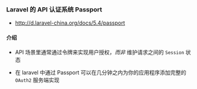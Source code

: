 ### Laravel 的 API 认证系统 Passport
* http://d.laravel-china.org/docs/5.4/passport

#### 介绍
*  API 场景里通常通过令牌来实现用户授权，*而非* 维护请求之间的 `Session` 状态

* 在 laravel 中通过 Passport 可以在几分钟之内为你的应用程序添加完整的 `OAuth2` 服务端实现
